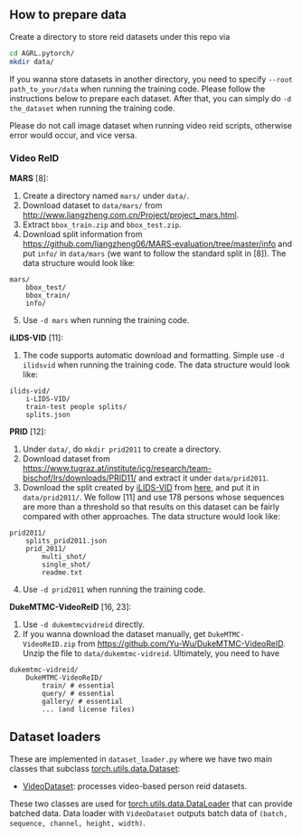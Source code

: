 ## How to prepare data

Create a directory to store reid datasets under this repo via
```bash
cd AGRL.pytorch/
mkdir data/
```

If you wanna store datasets in another directory, you need to specify `--root path_to_your/data` when running the training code. Please follow the instructions below to prepare each dataset. After that, you can simply do `-d the_dataset` when running the training code. 

Please do not call image dataset when running video reid scripts, otherwise error would occur, and vice versa.

### Video ReID

**MARS** [8]:
1. Create a directory named `mars/` under `data/`.
2. Download dataset to `data/mars/` from http://www.liangzheng.com.cn/Project/project_mars.html.
3. Extract `bbox_train.zip` and `bbox_test.zip`.
4. Download split information from https://github.com/liangzheng06/MARS-evaluation/tree/master/info and put `info/` in `data/mars` (we want to follow the standard split in [8]). The data structure would look like:
```
mars/
    bbox_test/
    bbox_train/
    info/
```
5. Use `-d mars` when running the training code.

**iLIDS-VID** [11]:
1. The code supports automatic download and formatting. Simple use `-d ilidsvid` when running the training code. The data structure would look like:
```
ilids-vid/
    i-LIDS-VID/
    train-test people splits/
    splits.json
```

**PRID** [12]:
1. Under `data/`, do `mkdir prid2011` to create a directory.
2. Download dataset from https://www.tugraz.at/institute/icg/research/team-bischof/lrs/downloads/PRID11/ and extract it under `data/prid2011`.
3. Download the split created by [iLIDS-VID](http://www.eecs.qmul.ac.uk/~xiatian/downloads_qmul_iLIDS-VID_ReID_dataset.html) from [here](http://www.eecs.qmul.ac.uk/~kz303/deep-person-reid/datasets/prid2011/splits_prid2011.json), and put it in `data/prid2011/`. We follow [11] and use 178 persons whose sequences are more than a threshold so that results on this dataset can be fairly compared with other approaches. The data structure would look like:
```
prid2011/
    splits_prid2011.json
    prid_2011/
        multi_shot/
        single_shot/
        readme.txt
```
4. Use `-d prid2011` when running the training code.

**DukeMTMC-VideoReID** [16, 23]:
1. Use `-d dukemtmcvidreid` directly.
2. If you wanna download the dataset manually, get `DukeMTMC-VideoReID.zip` from https://github.com/Yu-Wu/DukeMTMC-VideoReID. Unzip the file to `data/dukemtmc-vidreid`. Ultimately, you need to have
```
dukemtmc-vidreid/
    DukeMTMC-VideoReID/
        train/ # essential
        query/ # essential
        gallery/ # essential
        ... (and license files)
```


## Dataset loaders
These are implemented in `dataset_loader.py` where we have two main classes that subclass [torch.utils.data.Dataset](http://pytorch.org/docs/master/_modules/torch/utils/data/dataset.html#Dataset):
* [VideoDataset](https://github.com/KaiyangZhou/deep-person-reid/blob/master/dataset_loader.py#L38): processes video-based person reid datasets.

These two classes are used for [torch.utils.data.DataLoader](http://pytorch.org/docs/master/_modules/torch/utils/data/dataloader.html#DataLoader) that can provide batched data. Data loader with `VideoDataset` outputs batch data of `(batch, sequence, channel, height, width)`.